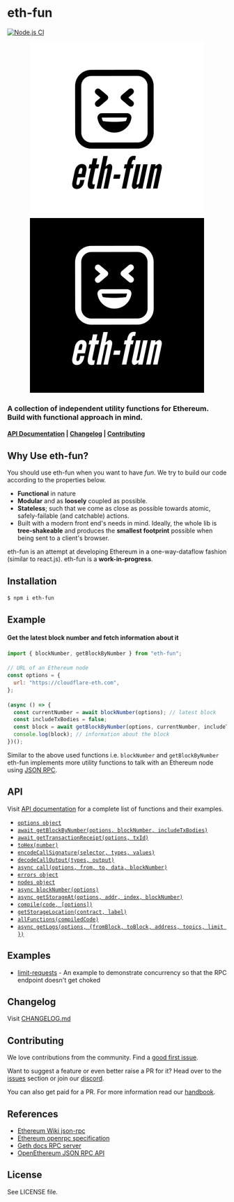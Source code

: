 # eth-fun

[![Node.js CI](https://github.com/rugpullindex/eth-fns/actions/workflows/node.js.yml/badge.svg)](https://github.com/rugpullindex/eth-fns/actions/workflows/node.js.yml)

<p align="center">
  <img src="/assets/eth-fun-logo-light.svg#gh-light-mode-only" />
  <img src="/assets/eth-fun-logo-dark.svg#gh-dark-mode-only" />
</p>

### A collection of independent utility functions for Ethereum. Build with functional approach in mind.

#### [API Documentation](/API.md) | [Changelog](/CHANGELOG.md) | [Contributing](readme.md/#Contributing)

## Why Use eth-fun?

You should use eth-fun when you want to have _fun_. We try to build our
code according to the properties below.

- **Functional** in nature
- **Modular** and as **loosely** coupled as possible.
- **Stateless**; such that we come as close as possible towards atomic,
  safely-failable (and catchable) actions.
- Built with a modern front end's needs in mind. Ideally, the whole lib is
  **tree-shakeable** and produces the **smallest footprint** possible when being sent
  to a client's browser.

eth-fun is an attempt at developing Ethereum in a one-way-dataflow fashion
(similar to react.js). eth-fun is a **work-in-progress**.

## Installation

```bash
$ npm i eth-fun
```

## Example

#### Get the latest block number and fetch information about it

```js
import { blockNumber, getBlockByNumber } from "eth-fun";

// URL of an Ethereum node
const options = {
  url: "https://cloudflare-eth.com",
};

(async () => {
  const currentNumber = await blockNumber(options); // latest block
  const includeTxBodies = false;
  const block = await getBlockByNumber(options, currentNumber, includeTxBodies);
  console.log(block); // information about the block
})();
```

Similar to the above used functions i.e. `blockNumber` and `getBlockByNumber`
eth-fun implements more utility functions to talk with an Ethereum node using
[JSON RPC](https://ethereum.org/en/developers/docs/apis/json-rpc/).

## API

Visit [API documentation](/API.md) for a complete list of functions and their examples.

- [`options object`](/API.md#options-object)
- [`await getBlockByNumber(options, blockNumber, includeTxBodies)`](/API.md#await-getblockbynumberoptions-blocknumber-includetxbodies)
- [`await getTransactionReceipt(options, txId)`](/API.md#await-gettransactionreceiptoptions-txid)
- [`toHex(number)`](/API.md#tohexnumber)
- [`encodeCallSignature(selector, types, values)`](/API.md#encodecallsignatureselector-types-values)
- [`decodeCallOutput(types, output)`](/API.md#decodecalloutputtypes-output)
- [`async call(options, from, to, data, blockNumber)`](/API.md#async-calloptions-from-to-data-blocknumber)
- [`errors object`](/API.md#errors-object)
- [`nodes object`](/API.md#nodes-object)
- [`async blockNumber(options)`](/API.md#async-blocknumberoptions)
- [`async getStorageAt(options, addr, index, blockNumber)`](/API.md#async-getstorageatoptions-addr-index-blocknumber)
- [`compile(code, [options])`](/API.md#compilecode-options)
- [`getStorageLocation(contract, label)`](/API.md#getstoragelocationcontract-label)
- [`allFunctions(compiledCode)`](/API.md#allfunctionscompiledcode)
- [`async getLogs(options, {fromBlock, toBlock, address, topics, limit })`](/API.md#async-getlogsoptions-fromblock-toblock-address-topics-limit-)

## Examples

- [limit-requests](/examples/limit-requests) - An example to demonstrate concurrency so that the RPC endpoint doesn't get choked

## Changelog

Visit [CHANGELOG.md](/CHANGELOG.md)

## Contributing

We love contributions from the community. Find a [good first issue](https://github.com/rugpullindex/eth-fun/issues?q=is%3Aissue+is%3Aopen+label%3A%22good+first+issue%22).

Want to suggest a feature or even better raise a PR for it? Head over to the [issues](https://github.com/rugpullindex/eth-fun/issues) section or join our [discord](https://discord.gg/zhawZxgKQz).

You can also get paid for a PR. For more information read our [handbook](https://github.com/rugpullindex/documents/blob/master/handbook.md).

## References

- [Ethereum Wiki json-rpc](https://eth.wiki/json-rpc/API)
- [Ethereum openrpc specification](https://playground.open-rpc.org/?uiSchema%5BappBar%5D%5Bui:splitView%5D=false&schemaUrl=https://raw.githubusercontent.com/lightclient/eth1.0-apis/main/openrpc.json&uiSchema%5BappBar%5D%5Bui:input%5D=false)
- [Geth docs RPC server](https://geth.ethereum.org/docs/rpc/server)
- [OpenEthereum JSON RPC API](https://openethereum.github.io/JSONRPC)

## License

See LICENSE file.
